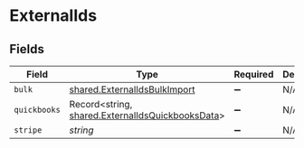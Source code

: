 # ExternalIds


## Fields

| Field                                                                                                | Type                                                                                                 | Required                                                                                             | Description                                                                                          |
| ---------------------------------------------------------------------------------------------------- | ---------------------------------------------------------------------------------------------------- | ---------------------------------------------------------------------------------------------------- | ---------------------------------------------------------------------------------------------------- |
| `bulk`                                                                                               | [shared.ExternalIdsBulkImport](../../models/shared/externalidsbulkimport.md)                         | :heavy_minus_sign:                                                                                   | N/A                                                                                                  |
| `quickbooks`                                                                                         | Record<string, [shared.ExternalIdsQuickbooksData](../../models/shared/externalidsquickbooksdata.md)> | :heavy_minus_sign:                                                                                   | N/A                                                                                                  |
| `stripe`                                                                                             | *string*                                                                                             | :heavy_minus_sign:                                                                                   | N/A                                                                                                  |